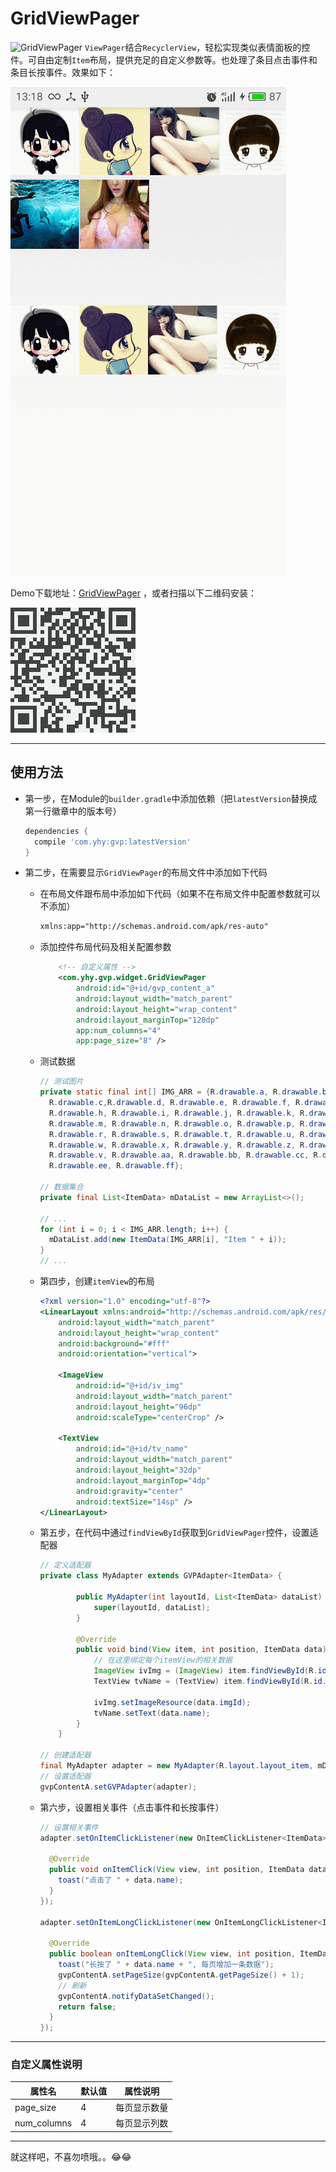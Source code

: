 # GridViewPager
![GridViewPager](https://img.shields.io/badge/GridViewPager-1.1.0-brightgreen.svg) `ViewPager`结合`RecyclerView`，轻松实现类似表情面板的控件。可自由定制`Item`布局，提供充足的自定义参数等。也处理了条目点击事件和条目长按事件。效果如下：

![ScreenShots](imgs/screenshots.gif)

Demo下载地址：<a href="https://fir.im/gvpmg2w">GridViewPager</a> ，或者扫描以下二维码安装：

![GridViewPager](imgs/download.png)



--------------------------------------------------

## 使用方法

* 第一步，在Module的`builder.gradle`中添加依赖（把`latestVersion`替换成第一行徽章中的版本号）

  ```groovy
  dependencies {
  	compile 'com.yhy:gvp:latestVersion'
  }
  ```

* 第二步，在需要显示`GridViewPager`的布局文件中添加如下代码

  * 在布局文件跟布局中添加如下代码（如果不在布局文件中配置参数就可以不添加）

    ```xml
    xmlns:app="http://schemas.android.com/apk/res-auto"
    ```

  * 添加控件布局代码及相关配置参数

    ```xml
    	<!-- 自定义属性 -->
    	<com.yhy.gvp.widget.GridViewPager
            android:id="@+id/gvp_content_a"
            android:layout_width="match_parent"
            android:layout_height="wrap_content"
            android:layout_marginTop="120dp"
            app:num_columns="4"
            app:page_size="8" />
    ```

  * 测试数据

    ```java
    // 测试图片
    private static final int[] IMG_ARR = {R.drawable.a, R.drawable.b, 
      R.drawable.c,R.drawable.d, R.drawable.e, R.drawable.f, R.drawable.g, 
      R.drawable.h, R.drawable.i, R.drawable.j, R.drawable.k, R.drawable.l, 
      R.drawable.m, R.drawable.n, R.drawable.o, R.drawable.p, R.drawable.q, 
      R.drawable.r, R.drawable.s, R.drawable.t, R.drawable.u, R.drawable.v, 
      R.drawable.w, R.drawable.x, R.drawable.y, R.drawable.z, R.drawable.u, 
      R.drawable.v, R.drawable.aa, R.drawable.bb, R.drawable.cc, R.drawable.dd,
      R.drawable.ee, R.drawable.ff};

    // 数据集合
    private final List<ItemData> mDataList = new ArrayList<>();

    // ...
    for (int i = 0; i < IMG_ARR.length; i++) {
      mDataList.add(new ItemData(IMG_ARR[i], "Item " + i));
    }
    // ...
    ```

  * 第四步，创建`itemView`的布局

    ```xml
    <?xml version="1.0" encoding="utf-8"?>
    <LinearLayout xmlns:android="http://schemas.android.com/apk/res/android"
        android:layout_width="match_parent"
        android:layout_height="wrap_content"
        android:background="#fff"
        android:orientation="vertical">

        <ImageView
            android:id="@+id/iv_img"
            android:layout_width="match_parent"
            android:layout_height="96dp"
            android:scaleType="centerCrop" />

        <TextView
            android:id="@+id/tv_name"
            android:layout_width="match_parent"
            android:layout_height="32dp"
            android:layout_marginTop="4dp"
            android:gravity="center"
            android:textSize="14sp" />
    </LinearLayout>
    ```

  * 第五步，在代码中通过`findViewById`获取到`GridViewPager`控件，设置适配器

    ```java
    // 定义适配器
    private class MyAdapter extends GVPAdapter<ItemData> {

            public MyAdapter(int layoutId, List<ItemData> dataList) {
                super(layoutId, dataList);
            }

            @Override
            public void bind(View item, int position, ItemData data) {
                // 在这里绑定每个itemView的相关数据
                ImageView ivImg = (ImageView) item.findViewById(R.id.iv_img);
                TextView tvName = (TextView) item.findViewById(R.id.tv_name);

                ivImg.setImageResource(data.imgId);
                tvName.setText(data.name);
            }
        }

    // 创建适配器
    final MyAdapter adapter = new MyAdapter(R.layout.layout_item, mDataList);
    // 设置适配器
    gvpContentA.setGVPAdapter(adapter);
    ```

  * 第六步，设置相关事件（点击事件和长按事件）

    ```java
    // 设置相关事件
    adapter.setOnItemClickListener(new OnItemClickListener<ItemData>() {

      @Override
      public void onItemClick(View view, int position, ItemData data) {
        toast("点击了 " + data.name);
      }
    });

    adapter.setOnItemLongClickListener(new OnItemLongClickListener<ItemData>() {

      @Override
      public boolean onItemLongClick(View view, int position, ItemData data) {
        toast("长按了 " + data.name + ", 每页增加一条数据");
        gvpContentA.setPageSize(gvpContentA.getPageSize() + 1);
        // 刷新
        gvpContentA.notifyDataSetChanged();
        return false;
      }
    });
    ```

--------------------------------------------------------------

### 自定义属性说明

| 属性名         | 默认值  | 属性说明   |
| ----------- | ---- | ------ |
| page_size   | 4    | 每页显示数量 |
| num_columns | 4    | 每页显示列数 |

------------------------------------------------------------------

就这样吧，不喜勿喷哦。。:joy::joy: